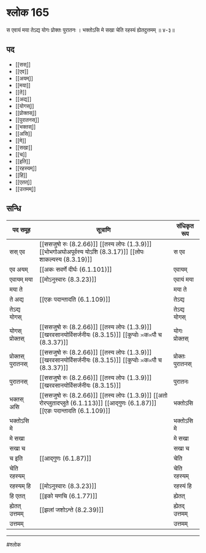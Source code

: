 # श्लोक 165

स एवायं मया तेऽद्य योगः प्रोक्तः पुरातनः ।
भक्तोऽसि मे सखा चेति रहस्यं ह्येतदुत्तमम् ॥ ४-३॥


## पद 

- [[सस्]]
- [[एव]]
- [[अयम्]]
- [[मया]]
- [[ते]]
- [[अद्य]]
- [[योगस्]]
- [[प्रोक्तस्]]
- [[पुरातनस्]]
- [[भक्तस्]]
- [[असि]]
- [[मे]]
- [[सखा]]
- [[च]]
- [[इति]]
- [[रहस्यम्]]
- [[हि]]
- [[एतत्]]
- [[उत्तमम्]]

## सन्धि

| पद समूह | सूत्राणि | संधिकृत रूप |
| ----- | ----- | ----- |
| सस् एव |  [[ससजुषो रुः (8.2.66)]] [[तस्य लोपः (1.3.9)]] [[भोभगोअघोअपूर्वस्य योऽशि (8.3.17)]] [[लोपः शाकल्यस्य (8.3.19)]] | स एव |
| एव अयम् |  [[अकः सवर्णे दीर्घः (6.1.101)]] | एवायम् |
| एवायम् मया |  [[मोऽनुस्वारः (8.3.23)]] | एवायं मया |
| मया ते |  | मया ते |
| ते अद्य |  [[एङः पदान्तादति (6.1.109)]] | तेऽद्य |
| तेऽद्य योगस् |  | तेऽद्य योगस् |
| योगस् प्रोक्तस् |  [[ससजुषो रुः (8.2.66)]] [[तस्य लोपः (1.3.9)]] [[खरवसानयोर्विसर्जनीयः (8.3.15)]] [[कुप्वोः ≍क≍पौ च (8.3.37)]] | योगः प्रोक्तस् |
| प्रोक्तस् पुरातनस् |  [[ससजुषो रुः (8.2.66)]] [[तस्य लोपः (1.3.9)]] [[खरवसानयोर्विसर्जनीयः (8.3.15)]] [[कुप्वोः ≍क≍पौ च (8.3.37)]] | प्रोक्तः पुरातनस् |
| पुरातनस् |  [[ससजुषो रुः (8.2.66)]] [[तस्य लोपः (1.3.9)]] [[खरवसानयोर्विसर्जनीयः (8.3.15)]] | पुरातनः |
| भक्तस् असि |  [[ससजुषो रुः (8.2.66)]] [[तस्य लोपः (1.3.9)]] [[अतो रोरप्लुतादप्लुते (6.1.113)]] [[आद्गुणः (6.1.87)]] [[एङः पदान्तादति (6.1.109)]] | भक्तोऽसि |
| भक्तोऽसि मे |  | भक्तोऽसि मे |
| मे सखा |  | मे सखा |
| सखा च |  | सखा च |
| च इति |  [[आद्गुणः (6.1.87)]] | चेति |
| चेति रहस्यम् |  | चेति रहस्यम् |
| रहस्यम् हि |  [[मोऽनुस्वारः (8.3.23)]] | रहस्यं हि |
| हि एतत् |  [[इको यणचि (6.1.77)]] | ह्येतत् |
| ह्येतत् उत्तमम् |  [[झलां जशोऽन्ते (8.2.39)]] | ह्येतद् उत्तमम् |
| उत्तमम् |  | उत्तमम् |


---

#श्लोक